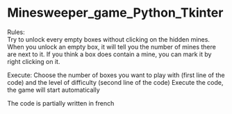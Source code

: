 # Minesweeper_game_Python_Tkinter
Rules:  
Try to unlock every empty boxes without clicking on the hidden mines. 
When you unlock an empty box, it will tell you the number of mines there are next to it. 
If you think a box does contain a mine, you can mark it by right clicking on it.

Execute:
Choose the number of boxes you want to play with (first line of the code) and the level of difficulty (second line of the code)
Execute the code, the game will start automatically

The code is partially written in french
